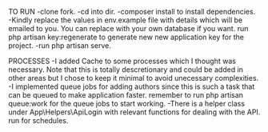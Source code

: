TO RUN -clone fork. 
-cd into dir. 
-composer install to install dependencies. 
-Kindly replace the values in env.example file with details which will be emailed to you. You can replace with your own database if you want. run php artisan key:regenerate to generate new new application key for the project. 
-run php artisan serve.

PROCESSES 
-I added Cache to some processes which I thought was necessary. Note that this is totally descretionary and could be added in other areas but I chose to keep it minimal to avoid unecessary complexities. 
-I implemented queue jobs for adding authors since this is such a task that can be queued to make application faster. remember to run php artisan queue:work for the queue jobs to start working.
-There is a helper class under App\Helpers\ApiLogin with relevant functions for dealing with the API.
run for schedules.
